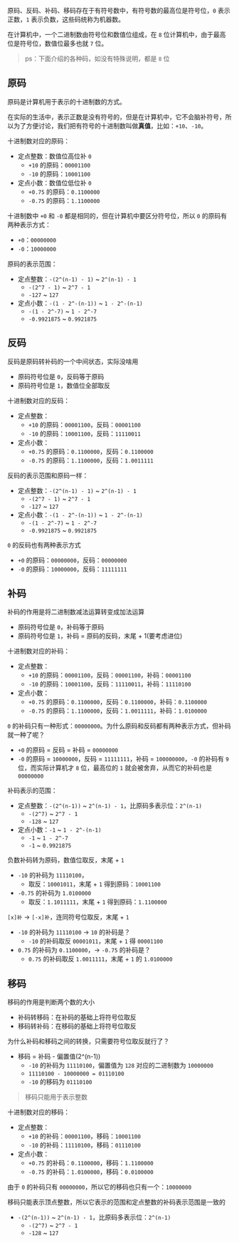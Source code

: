 原码、反码、补码、移码存在于有符号数中，有符号数的最高位是符号位，`0` 表示正数，`1` 表示负数，这些码统称为机器数。

在计算机中，一个二进制数由符号位和数值位组成，在 `8` 位计算机中，由于最高位是符号位，数值位最多也就 `7` 位。

> ps：下面介绍的各种码，如没有特殊说明，都是 `8` 位

## 原码

原码是计算机用于表示的十进制数的方式。

在实际的生活中，表示正数是没有符号的，但是在计算机中，它不会脑补符号，所以为了方便讨论，我们把有符号的十进制数叫做**真值**，比如：`+10`、`-10`。

十进制数对应的原码：
  - 定点整数：数值位高位补 `0`
    - `+10` 的原码：`00001100`
    - `-10` 的原码：`10001100`
  - 定点小数：数值位低位补 `0`
    - `+0.75` 的原码：`0.1100000`
    - `-0.75` 的原码：`1.1100000`

十进制数中 `+0` 和 `-0` 都是相同的，但在计算机中要区分符号位，所以 `0` 的原码有两种表示方式：
  - `+0`：`00000000`
  - `-0`：`10000000`

原码的表示范围：
  - 定点整数：`-(2^(n-1) - 1)` ~ `2^(n-1) - 1`
    - `-(2^7 - 1)` ~ `2^7 - 1`
    - `-127` ~ `127`
  - 定点小数：`-(1 - 2^-(n-1))` ~ `1 - 2^-(n-1)`
    - `-(1 - 2^-7)` ~ `1 - 2^-7`
    - `-0.9921875` ~ `0.9921875`

## 反码

反码是原码转补码的一个中间状态，实际没啥用
- 原码符号位是 `0`，反码等于原码
- 原码符号位是 `1`，数值位全部取反

十进制数对应的反码：
  - 定点整数：
    - `+10` 的原码：`00001100`，反码：`00001100`
    - `-10` 的原码：`10001100`，反码：`11110011`
  - 定点小数：
    - `+0.75` 的原码：`0.1100000`，反码：`0.1100000`
    - `-0.75` 的原码：`1.1100000`，反码：`1.0011111`

反码的表示范围和原码一样：
  - 定点整数：`-(2^(n-1) - 1)` ~ `2^(n-1) - 1`
    - `-(2^7 - 1)` ~ `2^7 - 1`
    - `-127` ~ `127`
  - 定点小数：`-(1 - 2^-(n-1))` ~ `1 - 2^-(n-1)`
    - `-(1 - 2^-7)` ~ `1 - 2^-7`
    - `-0.9921875` ~ `0.9921875`

`0` 的反码也有两种表示方式
- `+0` 的原码：`00000000`，反码：`00000000`
- `-0` 的原码：`10000000`，反码：`11111111`

## 补码

补码的作用是将二进制数减法运算转变成加法运算
  - 原码符号位是 `0`，补码等于原码
  - 原码符号位是 `1`，补码 = 原码的反码，末尾 + 1(要考虑进位)

十进制数对应的补码：
  - 定点整数：
    - `+10` 的原码：`00001100`，反码：`00001100`，补码：`00001100`
    - `-10` 的原码：`10001100`，反码：`11110011`，补码：`11110100`
  - 定点小数：
    - `+0.75` 的原码：`0.1100000`，反码：`0.1100000`，补码：`0.1100000`
    - `-0.75` 的原码：`1.1100000`，反码：`1.0011111`，补码：`1.0100000`

`0` 的补码只有一种形式：`00000000`。为什么原码和反码都有两种表示方式，但补码就一种了呢？
  - `+0` 的原码 = 反码 = 补码 = `00000000`
  - `-0` 的原码 = `10000000`，反码 = `11111111`，补码 = `100000000`，`-0` 的补码有 `9` 位，而实际计算机才 `8` 位，最高位的 `1` 就会被舍弃，从而它的补码也是 `00000000`

补码表示的范围：
  - 定点整数：`-(2^(n-1))` ~ `2^(n-1) - 1`，比原码多表示位：`2^(n-1)`
    - `-(2^7)` ~ `2^7 - 1`
    - `-128` ~ `127`
  - 定点小数：`-1` ~ `1 - 2^-(n-1)`
    - `-1` ~ `1 - 2^-7`
    - `-1` ~ `0.9921875`

负数补码转为原码，数值位取反，末尾 + `1`
  - `-10` 的补码为 `11110100`，
    - 取反：`10001011`，末尾 + `1` 得到原码：`10001100`
  - `-0.75` 的补码为 `1.0100000`
    - 取反：`1.1011111`，末尾 + `1` 得到原码：`1.1100000`

`[x]补` -> `[-x]补`，连同符号位取反，末尾 + `1`
  - `-10` 的补码为 `11110100` -> `10` 的补码是？
    - `-10` 的补码取反 `00001011`，末尾 + `1` 得 `00001100`
  - `0.75` 的补码为 `0.1100000`，-> `-0.75` 的补码是？
    - `0.75` 的补码取反 `1.0011111`，末尾 + `1` 的 `1.0100000`

## 移码

移码的作用是判断两个数的大小
  - 补码转移码：在补码的基础上将符号位取反
  - 移码转补码：在移码的基础上将符号位取反

为什么补码和移码之间的转换，只需要符号位取反就行了？
  - 移码 = 补码 - 偏置值(2^(n-1))
    - `-10` 的补码为 `11110100`，偏置值为 `128` 对应的二进制数为 `10000000`
    - `11110100 - 10000000 = 01110100`
    - `-10` 的移码为 `01110100`

> 移码只能用于表示整数

十进制数对应的移码：
  - 定点整数：
    - `+10` 的补码：`00001100`，移码：`10001100`
    - `-10` 的补码：`11110100`，移码：`01110100`
  - 定点小数：
    - `+0.75` 的补码：`0.1100000`，移码：`1.1100000`
    - `-0.75` 的补码：`1.0100000`，移码：`0.0100000`

由于 `0` 的补码只有 `00000000`，所以它的移码也只有一个：`10000000`

移码只能表示顶点整数，所以它表示的范围和定点整数的补码表示范围是一致的
  - `-(2^(n-1))` ~ `2^(n-1) - 1`，比原码多表示位：`2^(n-1)`
    - `-(2^7)` ~ `2^7 - 1`
    - `-128` ~ `127` 
